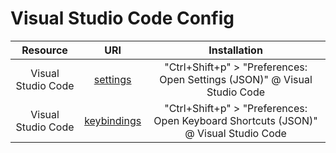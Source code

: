 # Visual Studio Code Config

|Resource|URI|Installation|
|:-:|:-:|:-:|
|Visual Studio Code|[settings](https://github.com/mezdelex/VSCodeConfig/blob/main/settings.json)|"Ctrl+Shift+p" > "Preferences: Open Settings (JSON)" @ Visual Studio Code|
|Visual Studio Code|[keybindings](https://github.com/mezdelex/VSCodeConfig/blob/main/keybindings.json)|"Ctrl+Shift+p" > "Preferences: Open Keyboard Shortcuts (JSON)" @ Visual Studio Code|
